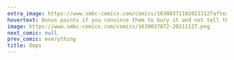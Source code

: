 ```yaml
---
extra_image: https://www.smbc-comics.com/comics/163803711920211127after.png
hovertext: Bonus points if you convince them to bury it and not tell the cops.
image: https://www.smbc-comics.com/comics/1638037072-20211127.png
next_comic: null
prev_comic: everything
title: Oops
---
```


